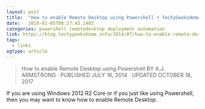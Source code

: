 ```yaml
---
layout: post 
title:  "How to enable Remote Desktop using Powershell • TechyGeeksHome" 
date:   2018-01-05T08:27:43.140Z 
categories: powershell remotedesktop deployment automation
link: https://blog.techygeekshome.info/2014/07/how-to-enable-remote-desktop-using-powershell/ 
tags:
  - links
ogtype: article 
---
```


> How to enable Remote Desktop using Powershell
BY A.J. ARMSTRONG · PUBLISHED JULY 16, 2014 · UPDATED OCTOBER 18, 2017


If you are using Windows 2012 R2 Core or if you just like using Powershell, then you may want to know how to enable Remote Desktop.